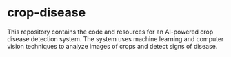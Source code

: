 # crop-disease
This repository contains the code and resources for an AI-powered crop disease detection system. The system uses machine learning and computer vision techniques to analyze images of crops and detect signs of disease.
